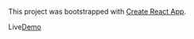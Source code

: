 This project was bootstrapped with
[Create React App](https://github.com/facebook/create-react-app).

Live[Demo](https://YevhenKonyk.github.io/goit-react-hw-03-image-finder/)
